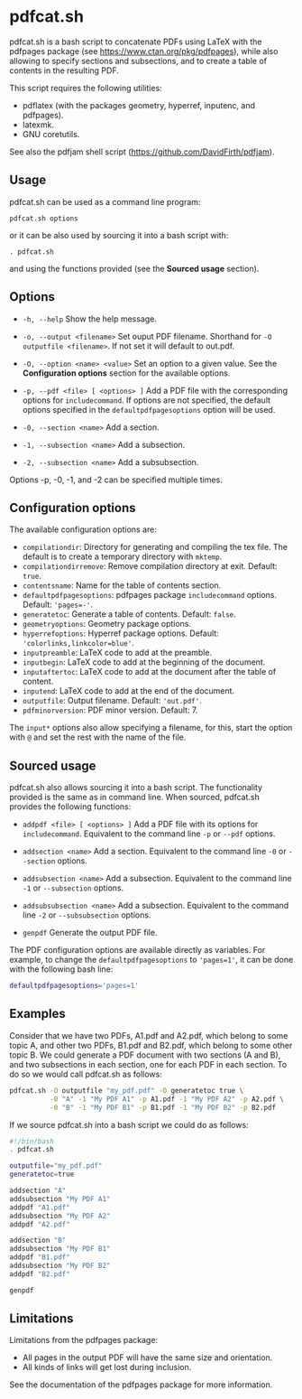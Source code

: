 # pdfcat.sh

pdfcat<span>.sh</span> is a bash script to concatenate PDFs using LaTeX with the pdfpages package (see https://www.ctan.org/pkg/pdfpages), while also allowing to specify sections and subsections, and to create a table of contents in the resulting PDF.

This script requires the following utilities:

- pdflatex (with the packages geometry, hyperref, inputenc, and pdfpages).
- latexmk.
- GNU coretutils.

See also the pdfjam shell script (https://github.com/DavidFirth/pdfjam).


## Usage

pdfcat<span>.sh</span> can be used as a command line program:

    pdfcat.sh options

or it can be also used by sourcing it into a bash script with:

    . pdfcat.sh

and using the functions provided (see the **Sourced usage** section).


## Options

- `-h, --help`
Show the help message.

- `-o, --output <filename>`
Set ouput PDF filename. Shorthand for `-O outputfile <filename>`.
If not set it will default to out.pdf.

- `-O, --option <name> <value>`
Set an option to a given value. See the **Configuration options** section for the available options.

- `-p, --pdf <file> [ <options> ]`
Add a PDF file with the corresponding options for `includecommand`. If options are not specified, the default options specified in the `defaultpdfpagesoptions` option will be used.

- `-0, --section <name>`
Add a section.

- `-1, --subsection <name>`
Add a subsection.

- `-2, --subsection <name>`
Add a subsubsection.

Options -p, -0, -1, and -2 can be specified multiple times.

## Configuration options

The available configuration options are:

- `compilationdir`: Directory for generating and compiling the tex file. The default is to create a temporary directory with `mktemp`.
- `compilationdirremove`: Remove compilation directory at exit. Default: `true`.
- `contentsname`: Name for the table of contents section.
- `defaultpdfpagesoptions`: pdfpages package `includecommand` options. Default: `'pages=-'`.
- `generatetoc`: Generate a table of contents. Default: `false`.
- `geometryoptions`: Geometry package options.
- `hyperrefoptions`: Hyperref package options. Default: `'colorlinks,linkcolor=blue'`.
- `inputpreamble`: LaTeX code to add at the preamble.
- `inputbegin`: LaTeX code to add at the beginning of the document.
- `inputaftertoc`: LaTeX code to add at the document after the table of content.
- `inputend`: LaTeX code to add at the end of the document.
- `outputfile`: Output filename. Default: `'out.pdf'`.
- `pdfminorversion`: PDF minor version. Default: 7.

The `input*` options also allow specifying a filename, for this, start the option with `@` and set the rest with the name of the file.


## Sourced usage

pdfcat<span>.sh</span> also allows sourcing it into a bash script. The functionality provided is the same as in command line. When sourced, pdfcat<span>.sh</span> provides the following functions:

- `addpdf <file> [ <options> ]`
Add a PDF file with its options for `includecommand`. Equivalent to the command line `-p` or `--pdf` options.

- `addsection <name>`
Add a section. Equivalent to the command line `-0` or `--section` options.

- `addsubsection <name>`
Add a subsection. Equivalent to the command line `-1` or `--subsection` options.

- `addsubsubsection <name>`
Add a subsection. Equivalent to the command line `-2` or `--subsubsection` options.

- `genpdf`
Generate the output PDF file.

The PDF configuration options are available directly as variables. For example, to change the `defaultpdfpagesoptions` to `'pages=1'`, it can be done with the following bash line:

```bash
defaultpdfpagesoptions='pages=1'
```

## Examples

Consider that we have two PDFs, A1.pdf and A2.pdf, which belong to some topic A, and other two PDFs, B1.pdf and B2.pdf, which belong to some other topic B. We could generate a PDF document with two sections (A and B), and two subsections in each section, one for each PDF in each section. To do so we would call pdfcat.sh as follows:

```bash
pdfcat.sh -O outputfile "my_pdf.pdf" -O generatetoc true \
          -0 "A" -1 "My PDF A1" -p A1.pdf -1 "My PDF A2" -p A2.pdf \
          -0 "B" -1 "My PDF B1" -p B1.pdf -1 "My PDF B2" -p B2.pdf
```

If we source pdfcat<span>.sh</span> into a bash script we could do as follows:

```bash
#!/bin/bash
. pdfcat.sh

outputfile="my_pdf.pdf"
generatetoc=true

addsection "A"
addsubsection "My PDF A1"
addpdf "A1.pdf"
addsubsection "My PDF A2"
addpdf "A2.pdf"

addsection "B"
addsubsection "My PDF B1"
addpdf "B1.pdf"
addsubsection "My PDF B2"
addpdf "B2.pdf"

genpdf
```

## Limitations

Limitations from the pdfpages package:

- All pages in the output PDF will have the same size and orientation.
- All kinds of links will get lost during inclusion.

See the documentation of the pdfpages package for more information.
